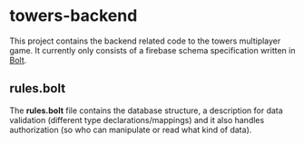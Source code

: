 # towers-backend
This project contains the backend related code to the towers multiplayer game. It currently only consists of a firebase schema specification written in [Bolt](https://github.com/firebase/bolt/blob/master/docs/guide.md).

## rules.bolt
The **rules.bolt** file contains the database structure, a description for data validation (different type declarations/mappings) and it also handles authorization (so who can manipulate or read what kind of data).